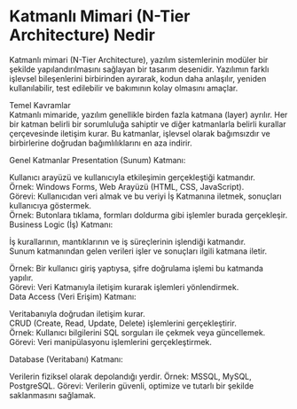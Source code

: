 # Katmanlı Mimari (N-Tier Architecture) Nedir

Katmanlı mimari (N-Tier Architecture), yazılım sistemlerinin modüler bir şekilde yapılandırılmasını sağlayan bir tasarım desenidir. Yazılımın farklı işlevsel bileşenlerini birbirinden ayırarak, kodun daha anlaşılır, yeniden kullanılabilir, test edilebilir ve bakımının kolay olmasını amaçlar.

Temel Kavramlar
<br>
Katmanlı mimaride, yazılım genellikle birden fazla katmana (layer) ayrılır. Her bir katman belirli bir sorumluluğa sahiptir ve diğer katmanlarla belirli kurallar çerçevesinde iletişim kurar. Bu katmanlar, işlevsel olarak bağımsızdır ve birbirlerine doğrudan bağımlılıklarını en aza indirir.

Genel Katmanlar
Presentation (Sunum) Katmanı:

Kullanıcı arayüzü ve kullanıcıyla etkileşimin gerçekleştiği katmandır.
<br>
Örnek: Windows Forms, Web Arayüzü (HTML, CSS, JavaScript).
<br>
Görevi: Kullanıcıdan veri almak ve bu veriyi İş Katmanına iletmek, sonuçları kullanıcıya göstermek.
<br>
Örnek: Butonlara tıklama, formları doldurma gibi işlemler burada gerçekleşir.
<br>
Business Logic (İş) Katmanı:

İş kurallarının, mantıklarının ve iş süreçlerinin işlendiği katmandır.
<br>
Sunum katmanından gelen verileri işler ve sonuçları ilgili katmana iletir.
<br>

Örnek: Bir kullanıcı giriş yaptıysa, şifre doğrulama işlemi bu katmanda yapılır.
<br>
Görevi: Veri Katmanıyla iletişim kurarak işlemleri yönlendirmek.
<br>
Data Access (Veri Erişim) Katmanı:

Veritabanıyla doğrudan iletişim kurar.
<br>
CRUD (Create, Read, Update, Delete) işlemlerini gerçekleştirir.
<br>
Örnek: Kullanıcı bilgilerini SQL sorguları ile çekmek veya güncellemek.
<br>
Görevi: Veri manipülasyonu işlemlerini gerçekleştirmek.

Database (Veritabanı) Katmanı:

Verilerin fiziksel olarak depolandığı yerdir.
Örnek: MSSQL, MySQL, PostgreSQL.
Görevi: Verilerin güvenli, optimize ve tutarlı bir şekilde saklanmasını sağlamak.
